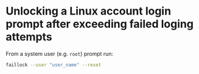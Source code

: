 # Unlocking a Linux account login prompt after exceeding failed loging attempts

From a system user (e.g. `root`) prompt run:

```sh
faillock --user "user_name" --reset
```
